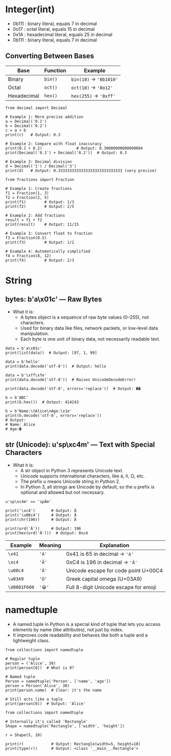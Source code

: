 # Integer(int)

- 0b111  : binary literal, equals 7 in decimal
- 0o17  : octal literal, equals 15 in decimal
- 0x1A  : hexadecimal literal, equals 25 in decimal
- 0b111  : binary literal, equals 7 in decimal

## Converting Between Bases
| Base        | Function | Example                |
| ----------- | -------- | ---------------------- |
| Binary      | `bin()`  | `bin(10)` → `'0b1010'` |
| Octal       | `oct()`  | `oct(10)` → `'0o12'`   |
| Hexadecimal | `hex()`  | `hex(255)` → `'0xff'`  |

```
from decimal import Decimal

# Example 1: More precise addition
a = Decimal('0.1')
b = Decimal('0.2')
c = a + b
print(c)   # Output: 0.3

# Example 2: Compare with float inaccuracy
print(0.1 + 0.2)               # Output: 0.30000000000000004
print(Decimal('0.1') + Decimal('0.2'))  # Output: 0.3

# Example 3: Decimal division
d = Decimal('1') / Decimal('3')
print(d)   # Output: 0.3333333333333333333333333333 (very precise)
```
```
from fractions import Fraction

# Example 1: Create fractions
f1 = Fraction(1, 3)
f2 = Fraction(2, 5)
print(f1)        # Output: 1/3
print(f2)        # Output: 2/5

# Example 2: Add fractions
result = f1 + f2
print(result)    # Output: 11/15

# Example 3: Convert float to fraction
f3 = Fraction(0.5)
print(f3)        # Output: 1/2

# Example 4: Automatically simplified
f4 = Fraction(8, 12)
print(f4)        # Output: 2/3
```

# String

## bytes: b'a\x01c' — Raw Bytes
- What it is:
  - A bytes object is a sequence of raw byte values (0–255), not characters.
  - Used for binary data like files, network packets, or low-level data manipulation.
  - Each byte is one unit of binary data, not necessarily readable text.

```
data = b'a\x01c'
print(list(data))  # Output: [97, 1, 99]

data = b'hello'
print(data.decode('utf-8'))  # Output: hello

data = b'\xff\xfe'
print(data.decode('utf-8'))  # Raises UnicodeDecodeError!

print(data.decode('utf-8', errors='replace'))  # Output: ��

b = b'ABC'
print(b.hex())  # Output: 414243

b = b'Name:\tAlice\nAge:\x1e'
print(b.decode('utf-8', errors='replace'))
# Output:
# Name:	Alice
# Age:�
```

## str (Unicode): u'sp\xc4m' — Text with Special Characters
- What it is:
  - A str object in Python 3 represents Unicode text.
  - Unicode supports international characters, like ä, ñ, Ω, etc.
  - The prefix u means Unicode string in Python 2.
  - In Python 3, all strings are Unicode by default, so the u prefix is optional and allowed but not necessary.

```
u'sp\xc4m' == 'spÄm'

print('\xc4')       # Output: Ä
print('\u00c4')     # Output: Ä
print(chr(196))     # Output: Ä

print(ord('Ä'))     # Output: 196
print(hex(ord('Ä')))  # Output: 0xc4
```

| Example      | Meaning | Explanation                           |
| ------------ | ------- | ------------------------------------- |
| `\x41`       | `'A'`   | 0x41 is 65 in decimal → `'A'`         |
| `\xc4`       | `'Ä'`   | 0xC4 is 196 in decimal → `'Ä'`        |
| `\u00c4`     | `'Ä'`   | Unicode escape for code point U+00C4  |
| `\u03A9`     | `'Ω'`   | Greek capital omega (U+03A9)          |
| `\U0001F600` | `'😀'`  | Full 8-digit Unicode escape for emoji |

# namedtuple

- A named tuple in Python is a special kind of tuple that lets you access elements by name (like attributes), not just by index.
- It improves code readability and behaves like both a tuple and a lightweight class.

```
from collections import namedtuple

# Regular tuple
person = ('Alice', 30)
print(person[0])  # What is 0?

# Named tuple
Person = namedtuple('Person', ['name', 'age'])
person = Person('Alice', 30)
print(person.name)  # Clear: it's the name

# Still acts like a tuple
print(person[0])  # Output: 'Alice'
```

```
from collections import namedtuple

# Internally it's called 'Rectangle'
Shape = namedtuple('Rectangle', ['width', 'height'])

r = Shape(5, 10)

print(r)            # Output: Rectangle(width=5, height=10)
print(type(r))      # Output: <class '__main__.Rectangle'>
```
